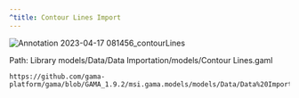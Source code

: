 ```yaml
---
^title: Contour Lines Import
---
```


![Annotation 2023-04-17 081456_contourLines](https://user-images.githubusercontent.com/4437331/232401368-682e9179-c5e5-458e-aa93-0061a6bc83a1.png)

Path: Library models/Data/Data Importation/models/Contour Lines.gaml

```gaml reference
https://github.com/gama-platform/gama/blob/GAMA_1.9.2/msi.gama.models/models/Data/Data%20Importation/models/Contour%20Lines.gaml
```




